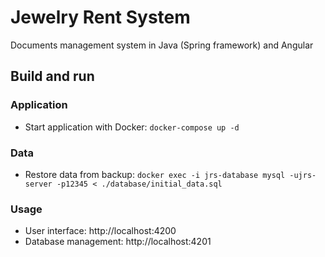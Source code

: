 # Jewelry Rent System

Documents management system in Java (Spring framework) and Angular

## Build and run

### Application
- Start application with Docker: `docker-compose up -d`

### Data
- Restore data from backup: `docker exec -i jrs-database mysql -ujrs-server -p12345 < ./database/initial_data.sql`

### Usage
- User interface: http://localhost:4200
- Database management: http://localhost:4201